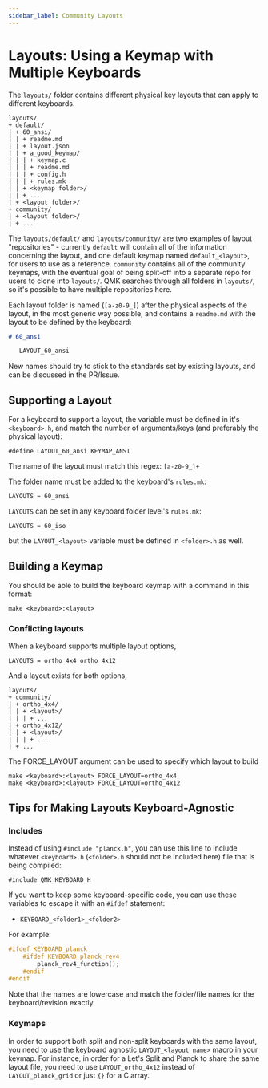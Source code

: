 ```yaml
---
sidebar_label: Community Layouts
---
```


# Layouts: Using a Keymap with Multiple Keyboards

The `layouts/` folder contains different physical key layouts that can apply to different keyboards.

```
layouts/
+ default/
| + 60_ansi/
| | + readme.md
| | + layout.json
| | + a_good_keymap/
| | | + keymap.c
| | | + readme.md
| | | + config.h
| | | + rules.mk
| | + <keymap folder>/
| | + ...
| + <layout folder>/
+ community/
| + <layout folder>/
| + ...
```

The `layouts/default/` and `layouts/community/` are two examples of layout "repositories" - currently `default` will contain all of the information concerning the layout, and one default keymap named `default_<layout>`, for users to use as a reference. `community` contains all of the community keymaps, with the eventual goal of being split-off into a separate repo for users to clone into `layouts/`. QMK searches through all folders in `layouts/`, so it's possible to have multiple repositories here.

Each layout folder is named (`[a-z0-9_]`) after the physical aspects of the layout, in the most generic way possible, and contains a `readme.md` with the layout to be defined by the keyboard:

```markdown
# 60_ansi

   LAYOUT_60_ansi
```

New names should try to stick to the standards set by existing layouts, and can be discussed in the PR/Issue.

## Supporting a Layout

For a keyboard to support a layout, the variable must be defined in it's `<keyboard>.h`, and match the number of arguments/keys (and preferably the physical layout):

    #define LAYOUT_60_ansi KEYMAP_ANSI

The name of the layout must match this regex: `[a-z0-9_]+`

The folder name must be added to the keyboard's `rules.mk`:

    LAYOUTS = 60_ansi

`LAYOUTS` can be set in any keyboard folder level's `rules.mk`:

    LAYOUTS = 60_iso

but the `LAYOUT_<layout>` variable must be defined in `<folder>.h` as well.

## Building a Keymap

You should be able to build the keyboard keymap with a command in this format:

    make <keyboard>:<layout>

### Conflicting layouts
When a keyboard supports multiple layout options,

    LAYOUTS = ortho_4x4 ortho_4x12

And a layout exists for both options,
```
layouts/
+ community/
| + ortho_4x4/
| | + <layout>/
| | | + ...
| + ortho_4x12/
| | + <layout>/
| | | + ...
| + ...
```

The FORCE_LAYOUT argument can be used to specify which layout to build

    make <keyboard>:<layout> FORCE_LAYOUT=ortho_4x4
    make <keyboard>:<layout> FORCE_LAYOUT=ortho_4x12

## Tips for Making Layouts Keyboard-Agnostic

### Includes

Instead of using `#include "planck.h"`, you can use this line to include whatever `<keyboard>.h` (`<folder>.h` should not be included here) file that is being compiled:

    #include QMK_KEYBOARD_H

If you want to keep some keyboard-specific code, you can use these variables to escape it with an `#ifdef` statement:

* `KEYBOARD_<folder1>_<folder2>`

For example:

```c
#ifdef KEYBOARD_planck
    #ifdef KEYBOARD_planck_rev4
        planck_rev4_function();
    #endif
#endif
```

Note that the names are lowercase and match the folder/file names for the keyboard/revision exactly.

### Keymaps

In order to support both split and non-split keyboards with the same layout, you need to use the keyboard agnostic `LAYOUT_<layout name>` macro in your keymap. For instance, in order for a Let's Split and Planck to share the same layout file, you need to use `LAYOUT_ortho_4x12` instead of `LAYOUT_planck_grid` or just `{}` for a C array.
